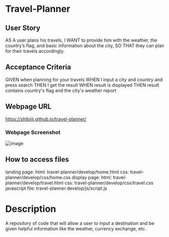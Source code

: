# Travel-Planner

## User Story
AS A user plans his travels, I WANT to provide him with the weather, the country’s flag, and basic information about the city, SO THAT they can plan for their travels accordingly.

## Acceptance Criteria
GIVEN when planning for your travels
WHEN I input a city and country and press search
THEN I get the result
WHEN result is displayed
THEN result contains country's flag and the city's weather report

## Webpage URL
https://shibiiii.github.io/travel-planner/

### Webpage Screenshot
![image](https://github.com/Shibiiii/travel-planner/assets/145889222/b0d98df4-7317-481c-a7c4-b458930ace3a)


## How to access files
landing page:   html: travel-planner/develop/home.html
                css: travel-planner/develop/css/home.css
display page:   html: travel-planner/develop/travel.html
                css: travel-planner/develop/css/travel.css
javascript file:    travel-planner.develop/js/script.js
# Description
A repository of code that will allow a user to input a destination and be given helpful information like the weather, currency exchange, etc.
